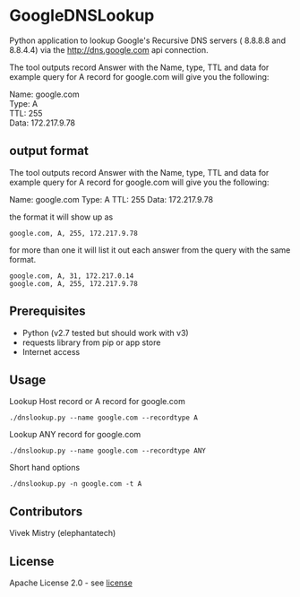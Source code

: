 # GoogleDNSLookup
Python application to lookup Google's Recursive DNS servers ( 8.8.8.8 and 8.8.4.4) via the http://dns.google.com api connection.

The tool outputs record Answer with the Name, type, TTL and data for example query for A record for google.com will give you the following:

Name: google.com  
Type: A  
TTL: 255  
Data: 172.217.9.78  

## output format
The tool outputs record Answer with the Name, type, TTL and data for example query for A record for google.com will give you the following:

Name: google.com
Type: A
TTL: 255
Data: 172.217.9.78

the format it will show up as

    google.com, A, 255, 172.217.9.78

for more than one it will list it out each answer from the query with the same format.

    google.com, A, 31, 172.217.0.14
    google.com, A, 255, 172.217.9.78
    
    

## Prerequisites
- Python (v2.7 tested but should work with v3)
- requests library from pip or app store
- Internet access

## Usage

Lookup Host record or A record for google.com

    ./dnslookup.py --name google.com --recordtype A

Lookup ANY record for google.com

    ./dnslookup.py --name google.com --recordtype ANY
    
Short hand options

    ./dnslookup.py -n google.com -t A

## Contributors
Vivek Mistry (elephantatech)

## License
Apache License 2.0 - see [license](LICENSE)

